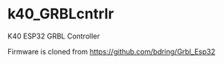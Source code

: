 # k40_GRBLcntrlr
 K40 ESP32 GRBL Controller  

Firmware is cloned from https://github.com/bdring/Grbl_Esp32


